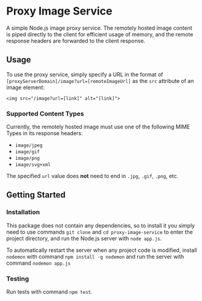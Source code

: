 # Proxy Image Service 

A simple Node.js image proxy service. 
The remotely hosted image content is piped directly to the client for efficient usage of memory, and the remote response headers are forwarded to the client response.


## Usage

To use the proxy service, simply specify a URL in the format of `[proxyServerDomain]/image?url=[remoteImageUrl]` as the `src` attribute of an image element:

```
<img src="/image?url=[link]" alt="[link]">
```


### Supported Content Types 

Currently, the remotely hosted image must use one of the following MIME Types in its response headers: 

* `image/jpeg` 
* `image/gif` 
* `image/png`
* `image/svg+xml`

The specified `url` value does **not** need to end in `.jpg`, `.gif`, `.png`, etc. 


## Getting Started 

### Installation

This package does not contain any dependencies, so to install it you simply need to use commands `git clone` and `cd proxy-image-service` to enter the project directory, and run the Node.js server with `node app.js`. 

To automatically restart the server when any project code is modified, install `nodemon` with command `npm install -g nodemon` and run the server with command `nodemon app.js` 

### Testing 

Run tests with command `npm test`.
